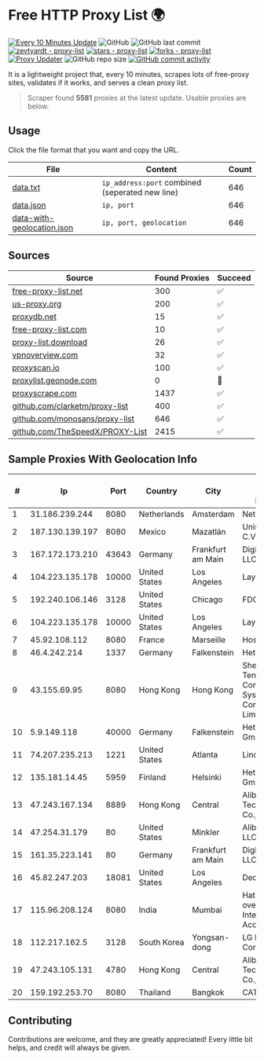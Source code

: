 
# Free HTTP Proxy List 🌍

[![Every 10 Minutes Update](https://github.com/mertguvencli/http-proxy-list/actions/workflows/main.yml/badge.svg?branch=main)](https://github.com/mertguvencli/http-proxy-list/actions/workflows/main.yml)
![GitHub](https://img.shields.io/github/license/mertguvencli/http-proxy-list)
![GitHub last commit](https://img.shields.io/github/last-commit/mertguvencli/http-proxy-list)
[![zevtyardt - proxy-list](https://img.shields.io/static/v1?label=zevtyardt&message=proxy-list&color=blue&logo=github)](https://github.com/zevtyardt/proxy-list "Go to GitHub repo")
[![stars - proxy-list](https://img.shields.io/github/stars/zevtyardt/proxy-list?style=social)](https://github.com/zevtyardt/proxy-list)
[![forks - proxy-list](https://img.shields.io/github/forks/zevtyardt/proxy-list?style=social)](https://github.com/zevtyardt/proxy-list)
[![Proxy Updater](https://github.com/zevtyardt/proxy-list/workflows/Proxy%20Updater/badge.svg)](https://github.com/zevtyardt/proxy-list/actions?query=workflow:"Proxy+Updater")
![GitHub repo size](https://img.shields.io/github/repo-size/zevtyardt/proxy-list)
[![GitHub commit activity](https://img.shields.io/github/commit-activity/m/zevtyardt/proxy-list?logo=commits)](https://github.com/zevtyardt/proxy-list/commits/main)

It is a lightweight project that, every 10 minutes, scrapes lots of free-proxy sites, validates if it works, and serves a clean proxy list.

> Scraper found **5581** proxies at the latest update. Usable proxies are below.

## Usage

Click the file format that you want and copy the URL.

|File|Content|Count|
|----|-------|-----|
|[data.txt](https://raw.githubusercontent.com/mertguvencli/http-proxy-list/main/proxy-list/data.txt)|`ip_address:port` combined (seperated new line)|646|
|[data.json](https://raw.githubusercontent.com/mertguvencli/http-proxy-list/main/proxy-list/data.json)|`ip, port`|646|
|[data-with-geolocation.json](https://raw.githubusercontent.com/mertguvencli/http-proxy-list/main/proxy-list/data-with-geolocation.json)|`ip, port, geolocation`|646|

## Sources

|Source|Found Proxies|Succeed|
|------|-------------|-------|
|[free-proxy-list.net](https://free-proxy-list.net)|300|✅|
|[us-proxy.org](https://www.us-proxy.org)|200|✅|
|[proxydb.net](http://proxydb.net)|15|✅|
|[free-proxy-list.com](https://free-proxy-list.com/?page=&port=&type%5B%5D=http&type%5B%5D=https&up_time=0&search=Search)|10|✅|
|[proxy-list.download](https://www.proxy-list.download/HTTP)|26|✅|
|[vpnoverview.com](https://vpnoverview.com/privacy/anonymous-browsing/free-proxy-servers)|32|✅|
|[proxyscan.io](https://www.proxyscan.io)|100|✅|
|[proxylist.geonode.com](https://proxylist.geonode.com/api/proxy-list?limit=300&page=1&sort_by=lastChecked&sort_type=desc&protocols=http,https)|0|🚫|
|[proxyscrape.com](https://api.proxyscrape.com/v2/?request=displayproxies&protocol=http&timeout=10000&country=all&ssl=all&anonymity=all)|1437|✅|
|[github.com/clarketm/proxy-list](https://raw.githubusercontent.com/clarketm/proxy-list/master/proxy-list-raw.txt)|400|✅|
|[github.com/monosans/proxy-list](https://raw.githubusercontent.com/monosans/proxy-list/main/proxies/http.txt)|646|✅|
|[github.com/TheSpeedX/PROXY-List](https://raw.githubusercontent.com/TheSpeedX/PROXY-List/master/http.txt)|2415|✅|


## Sample Proxies With Geolocation Info

|#|Ip|Port|Country|City|Internet Service Provider|
|-|--|----|-------|----|-------------------------|
|1|31.186.239.244|8080|Netherlands|Amsterdam|NetSkope Inc|
|2|187.130.139.197|8080|Mexico|Mazatlán|Uninet S.A. de C.V.|
|3|167.172.173.210|43643|Germany|Frankfurt am Main|DigitalOcean, LLC|
|4|104.223.135.178|10000|United States|Los Angeles|LayerHost|
|5|192.240.106.146|3128|United States|Chicago|FDCservers.net|
|6|104.223.135.178|10000|United States|Los Angeles|LayerHost|
|7|45.92.108.112|8080|France|Marseille|Hosteur SAS|
|8|46.4.242.214|1337|Germany|Falkenstein|Hetzner|
|9|43.155.69.95|8080|Hong Kong|Hong Kong|Shenzhen Tencent Computer Systems Company Limited|
|10|5.9.149.118|40000|Germany|Falkenstein|Hetzner Online GmbH|
|11|74.207.235.213|1221|United States|Atlanta|Linode, LLC|
|12|135.181.14.45|5959|Finland|Helsinki|Hetzner Online GmbH|
|13|47.243.167.134|8889|Hong Kong|Central|Alibaba (US) Technology Co., Ltd.|
|14|47.254.31.179|80|United States|Minkler|Alibaba.com LLC|
|15|161.35.223.141|80|Germany|Frankfurt am Main|DigitalOcean, LLC|
|16|45.82.247.203|18081|United States|Los Angeles|DediPath|
|17|115.96.208.124|8080|India|Mumbai|Hathway IP over Cable Internet Access|
|18|112.217.162.5|3128|South Korea|Yongsan-dong|LG DACOM Corporation|
|19|47.243.105.131|4780|Hong Kong|Central|Alibaba (US) Technology Co., Ltd.|
|20|159.192.253.70|8080|Thailand|Bangkok|CAT-BB|



## Contributing

Contributions are welcome, and they are greatly appreciated! Every
little bit helps, and credit will always be given.

